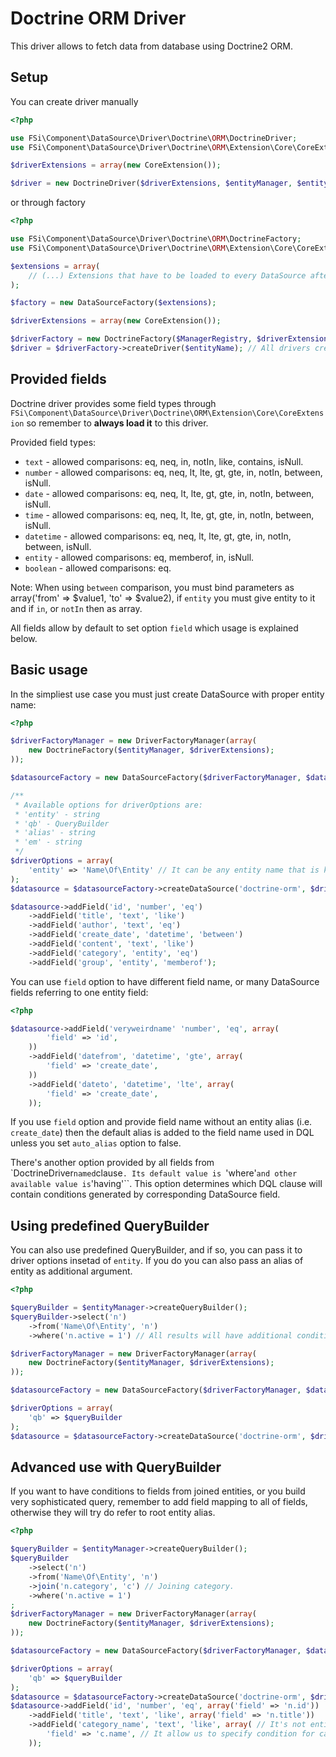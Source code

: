 # Doctrine ORM Driver

This driver allows to fetch data from database using Doctrine2 ORM. 

## Setup

You can create driver manually

```php
<?php

use FSi\Component\DataSource\Driver\Doctrine\ORM\DoctrineDriver;
use FSi\Component\DataSource\Driver\Doctrine\ORM\Extension\Core\CoreExtension;

$driverExtensions = array(new CoreExtension());

$driver = new DoctrineDriver($driverExtensions, $entityManager, $entityName);

```

or through factory

```php
<?php

use FSi\Component\DataSource\Driver\Doctrine\ORM\DoctrineFactory;
use FSi\Component\DataSource\Driver\Doctrine\ORM\Extension\Core\CoreExtension;

$extensions = array(
    // (...) Extensions that have to be loaded to every DataSource after creation.
);

$factory = new DataSourceFactory($extensions);

$driverExtensions = array(new CoreExtension());

$driverFactory = new DoctrineFactory($ManagerRegistry, $driverExtensions);
$driver = $driverFactory->createDriver($entityName); // All drivers created this way will have same set of $driverExtensions loaded.

```

## Provided fields

Doctrine driver provides some field types through
``FSi\Component\DataSource\Driver\Doctrine\ORM\Extension\Core\CoreExtension``
so remember to **always load it** to this driver.

Provided field types:

* ``text`` - allowed comparisons: eq, neq, in, notIn, like, contains, isNull.
* ``number`` - allowed comparisons: eq, neq, lt, lte, gt, gte, in, notIn, between, isNull.
* ``date`` - allowed comparisons: eq, neq, lt, lte, gt, gte, in, notIn, between, isNull.
* ``time`` - allowed comparisons: eq, neq, lt, lte, gt, gte, in, notIn, between, isNull.
* ``datetime`` - allowed comparisons: eq, neq, lt, lte, gt, gte, in, notIn, between, isNull.
* ``entity`` - allowed comparisons: eq, memberof, in, isNull.
* ``boolean`` - allowed comparisons: eq.

Note: When using ``between`` comparison, you must bind parameters as array('from' => $value1, 'to' => $value2), 
if ``entity`` you must give entity to it and if ``in``, or ``notIn`` then as array.

All fields allow by default to set option ``field`` which usage is explained below.

## Basic usage

In the simpliest use case you must just create DataSource with proper entity name:

```php
<?php

$driverFactoryManager = new DriverFactoryManager(array(
    new DoctrineFactory($entityManager, $driverExtensions);
));

$datasourceFactory = new DataSourceFactory($driverFactoryManager, $datasourceExtensions);

/**
 * Available options for driverOptions are:
 * 'entity' - string
 * 'qb' - QueryBuilder
 * 'alias' - string
 * 'em' - string
 */
$driverOptions = array(
    'entity' => 'Name\Of\Entity' // It can be any entity name that is known to Doctrine.
);
$datasource = $datasourceFactory->createDataSource('doctrine-orm', $driverOptions, 'datasource_name');

$datasource->addField('id', 'number', 'eq')
    ->addField('title', 'text', 'like')
    ->addField('author', 'text', 'eq')
    ->addField('create_date', 'datetime', 'between')
    ->addField('content', 'text', 'like')
    ->addField('category', 'entity', 'eq')
    ->addField('group', 'entity', 'memberof');
```

You can use ``field`` option to have different field name, or many DataSource fields referring to one entity field:

``` php
<?php

$datasource->addField('veryweirdname' 'number', 'eq', array(
        'field' => 'id',
    ))
    ->addField('datefrom', 'datetime', 'gte', array(
        'field' => 'create_date',
    ))
    ->addField('dateto', 'datetime', 'lte', array(
        'field' => 'create_date',
    ));
```

If you use ``field`` option and provide field name without an entity alias (i.e. ``create_date``) then the default alias
is added to the field name used in DQL unless you set ``auto_alias`` option to false.

There's another option provided by all fields from `DoctrineDriver`` named ``clause``. Its default value is ``'where'``
and other available value is ``'having'``. This option determines which DQL clause will contain conditions generated by
corresponding DataSource field.

## Using predefined QueryBuilder ##

You can also use predefined QueryBuilder, and if so, you can pass it to driver options insetad of ``entity``.
If you do you can also pass an alias of entity as additional argument.

```php
<?php

$queryBuilder = $entityManager->createQueryBuilder();
$queryBuilder->select('n')
    ->from('Name\Of\Entity', 'n')
    ->where('n.active = 1') // All results will have additional condition.;

$driverFactoryManager = new DriverFactoryManager(array(
    new DoctrineFactory($entityManager, $driverExtensions);
));

$datasourceFactory = new DataSourceFactory($driverFactoryManager, $datasourceExtensions);

$driverOptions = array(
    'qb' => $queryBuilder
);
$datasource = $datasourceFactory->createDataSource('doctrine-orm', $driverOptions, 'datasource_name');
```

## Advanced use with QueryBuilder

If you want to have conditions to fields from joined entities, or you build very sophisticated query,
remember to add field mapping to all of fields, otherwise they will try do refer to root entity alias.

```php
<?php

$queryBuilder = $entityManager->createQueryBuilder();
$queryBuilder
    ->select('n')
    ->from('Name\Of\Entity', 'n')
    ->join('n.category', 'c') // Joining category.
    ->where('n.active = 1')
;
$driverFactoryManager = new DriverFactoryManager(array(
    new DoctrineFactory($entityManager, $driverExtensions);
));

$datasourceFactory = new DataSourceFactory($driverFactoryManager, $datasourceExtensions);

$driverOptions = array(
    'qb' => $queryBuilder
);
$datasource = $datasourceFactory->createDataSource('doctrine-orm', $driverOptions, 'datasource_name');
$datasource->addField('id', 'number', 'eq', array('field' => 'n.id'))
    ->addField('title', 'text', 'like', array('field' => 'n.title'))
    ->addField('category_name', 'text', 'like', array( // It's not entity field anymore.
        'field' => 'c.name', // It allow us to specify condition for category name, not just category (as entity).
    ));

```
